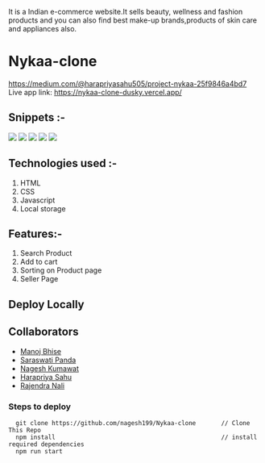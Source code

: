 It is a Indian e-commerce website.It sells beauty, wellness and fashion products and you can also find best make-up brands,products of skin care and appliances also.
# Nykaa-clone
https://medium.com/@harapriyasahu505/project-nykaa-25f9846a4bd7
Live app link: https://nykaa-clone-dusky.vercel.app/


## Snippets :-
<img src="https://miro.medium.com/max/875/1*0gTc8lbdAByOo3OSXrpNFA.png"/>
<img src="https://miro.medium.com/max/875/1*wy5LjI5e7bZx9VRyGwR_Nw.png"/>
<img src="https://miro.medium.com/max/875/1*lfCr5HcLdi8ggarsEN7pvA.png"/>
<img src="https://miro.medium.com/max/875/1*8PSrvnts-_JjZe4C1PhEZw.png"/>
<img src="https://miro.medium.com/max/875/1*yDM6ofilXSGeiHV-OLgc5A.png"/>

## Technologies used :-
1) HTML
2) CSS
3) Javascript
4) Local storage

## Features:-

1) Search Product
2) Add to cart
3) Sorting on Product page
4) Seller Page


## Deploy Locally

## Collaborators
* [Manoj Bhise](https://github.com/manojbhise)
* [Saraswati Panda](https://github.com/Saraswati121)
* [Nagesh Kumawat](https://github.com/nagesh199)
* [Harapriya Sahu](https://github.com/Harapriyasahu)
* [Rajendra Nali](https://github.com/rajendranali)

### Steps to deploy
```
  git clone https://github.com/nagesh199/Nykaa-clone       // Clone This Repo
  npm install                                              // install required dependencies
  npm run start  
  
  

